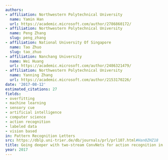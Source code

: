 ```yaml
---
authors:
- affiliation: Northwestern Polytechnical University
  name: Yamin Han
  url: https://academic.microsoft.com/author/2786860172/
- affiliation: Northwestern Polytechnical University
  name: Peng Zhang
  slug: peng_zhang
- affiliation: National University Of Singapore
  name: Tao Zhuo
  slug: tao_zhuo
- affiliation: Nanchang University
  name: Wei Huang
  url: https://academic.microsoft.com/author/2486321479/
- affiliation: Northwestern Polytechnical University
  name: Yanning Zhang
  url: https://academic.microsoft.com/author/2153170226/
date: '2017-08-12'
estimated_citations: 27
fields:
- overfitting
- machine learning
- sensory cue
- artificial intelligence
- computer science
- action recognition
- labeled data
- vision based
in: Pattern Recognition Letters
src: https://dblp.uni-trier.de/db/journals/prl/prl107.html#Han0ZHZ18
title: Going deeper with two-stream ConvNets for action recognition in video surveillance
year: 2017
---
```

